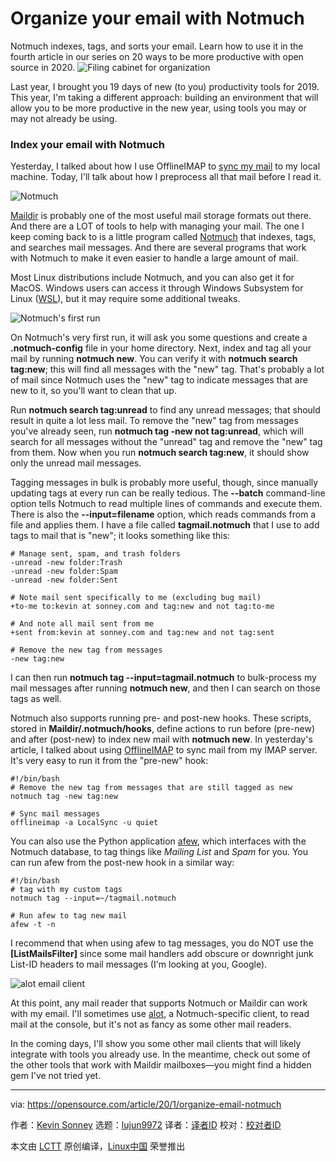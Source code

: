 [#]: collector: (lujun9972)
[#]: translator: ( )
[#]: reviewer: ( )
[#]: publisher: ( )
[#]: url: ( )
[#]: subject: (Organize your email with Notmuch)
[#]: via: (https://opensource.com/article/20/1/organize-email-notmuch)
[#]: author: (Kevin Sonney https://opensource.com/users/ksonney)

Organize your email with Notmuch
======
Notmuch indexes, tags, and sorts your email. Learn how to use it in the
fourth article in our series on 20 ways to be more productive with open
source in 2020.
![Filing cabinet for organization][1]

Last year, I brought you 19 days of new (to you) productivity tools for 2019. This year, I'm taking a different approach: building an environment that will allow you to be more productive in the new year, using tools you may or may not already be using.

### Index your email with Notmuch

Yesterday, I talked about how I use OfflineIMAP to [sync my mail][2] to my local machine. Today, I'll talk about how I preprocess all that mail before I read it.

![Notmuch][3]

[Maildir][4] is probably one of the most useful mail storage formats out there. And there are a LOT of tools to help with managing your mail. The one I keep coming back to is a little program called [Notmuch][5] that indexes, tags, and searches mail messages. And there are several programs that work with Notmuch to make it even easier to handle a large amount of mail.

Most Linux distributions include Notmuch, and you can also get it for MacOS. Windows users can access it through Windows Subsystem for Linux ([WSL][6]), but it may require some additional tweaks.

![Notmuch's first run][7]

On Notmuch's very first run, it will ask you some questions and create a **.notmuch-config** file in your home directory. Next, index and tag all your mail by running **notmuch new**. You can verify it with **notmuch search tag:new**; this will find all messages with the "new" tag. That's probably a lot of mail since Notmuch uses the "new" tag to indicate messages that are new to it, so you'll want to clean that up.

Run **notmuch search tag:unread** to find any unread messages; that should result in quite a lot less mail. To remove the "new" tag from messages you've already seen, run **notmuch tag -new not tag:unread**, which will search for all messages without the "unread" tag and remove the "new" tag from them. Now when you run **notmuch search tag:new**, it should show only the unread mail messages.

Tagging messages in bulk is probably more useful, though, since manually updating tags at every run can be really tedious. The **\--batch** command-line option tells Notmuch to read multiple lines of commands and execute them. There is also the **\--input=filename** option, which reads commands from a file and applies them. I have a file called **tagmail.notmuch** that I use to add tags to mail that is "new"; it looks something like this:


```
# Manage sent, spam, and trash folders
-unread -new folder:Trash
-unread -new folder:Spam
-unread -new folder:Sent

# Note mail sent specifically to me (excluding bug mail)
+to-me to:kevin at sonney.com and tag:new and not tag:to-me

# And note all mail sent from me
+sent from:kevin at sonney.com and tag:new and not tag:sent

# Remove the new tag from messages
-new tag:new
```

I can then run **notmuch tag --input=tagmail.notmuch** to bulk-process my mail messages after running **notmuch new**, and then I can search on those tags as well.

Notmuch also supports running pre- and post-new hooks. These scripts, stored in **Maildir/.notmuch/hooks**, define actions to run before (pre-new) and after (post-new) to index new mail with **notmuch new**. In yesterday's article, I talked about using [OfflineIMAP][8] to sync mail from my IMAP server. It's very easy to run it from the "pre-new" hook:


```
#!/bin/bash
# Remove the new tag from messages that are still tagged as new
notmuch tag -new tag:new

# Sync mail messages
offlineimap -a LocalSync -u quiet
```

You can also use the Python application [afew][9], which interfaces with the Notmuch database, to tag things like _Mailing List_ and _Spam_ for you. You can run afew from the post-new hook in a similar way:


```
#!/bin/bash
# tag with my custom tags
notmuch tag --input=~/tagmail.notmuch

# Run afew to tag new mail
afew -t -n
```

I recommend that when using afew to tag messages, you do NOT use the **[ListMailsFilter]** since some mail handlers add obscure or downright junk List-ID headers to mail messages (I'm looking at you, Google).

![alot email client][10]

At this point, any mail reader that supports Notmuch or Maildir can work with my email. I'll sometimes use [alot][11], a Notmuch-specific client, to read mail at the console, but it's not as fancy as some other mail readers.

In the coming days, I'll show you some other mail clients that will likely integrate with tools you already use. In the meantime, check out some of the other tools that work with Maildir mailboxes—you might find a hidden gem I've not tried yet.

--------------------------------------------------------------------------------

via: https://opensource.com/article/20/1/organize-email-notmuch

作者：[Kevin Sonney][a]
选题：[lujun9972][b]
译者：[译者ID](https://github.com/译者ID)
校对：[校对者ID](https://github.com/校对者ID)

本文由 [LCTT](https://github.com/LCTT/TranslateProject) 原创编译，[Linux中国](https://linux.cn/) 荣誉推出

[a]: https://opensource.com/users/ksonney
[b]: https://github.com/lujun9972
[1]: https://opensource.com/sites/default/files/styles/image-full-size/public/lead-images/files_documents_organize_letter.png?itok=GTtiiabr (Filing cabinet for organization)
[2]: https://opensource.com/article/20/1/sync-email-offlineimap
[3]: https://opensource.com/sites/default/files/uploads/productivity_4-1.png (Notmuch)
[4]: https://en.wikipedia.org/wiki/Maildir
[5]: https://notmuchmail.org/
[6]: https://docs.microsoft.com/en-us/windows/wsl/install-win10
[7]: https://opensource.com/sites/default/files/uploads/productivity_4-2.png (Notmuch's first run)
[8]: http://www.offlineimap.org/
[9]: https://afew.readthedocs.io/en/latest/index.html
[10]: https://opensource.com/sites/default/files/uploads/productivity_4-3.png (alot email client)
[11]: https://github.com/pazz/alot
